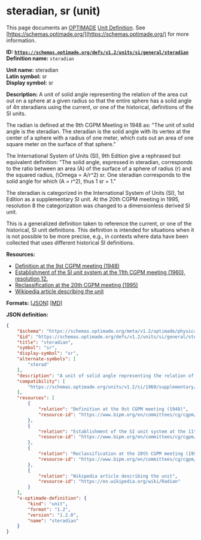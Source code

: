 # steradian, sr (unit)

This page documents an [OPTIMADE](https://www.optimade.org/) [Unit Definition](https://schemas.optimade.org/#definitions). See [https://schemas.optimade.org/](https://schemas.optimade.org/) for more information.

**ID: [`https://schemas.optimade.org/defs/v1.2/units/si/general/steradian`](https://schemas.optimade.org/defs/v1.2/units/si/general/steradian.md)**  
**Definition name:** `steradian`

**Unit name:** steradian  
**Latin symbol:** sr  
**Display symbol:** sr  
  
**Description:** A unit of solid angle representing the relation of the area cut out on a sphere at a given radius so that the entire sphere has a solid angle of 4π steradians using the current, or one of the historical, definitions of the SI units.

The radian is defined at the 9th CGPM Meeting in 1948 as: "The unit of solid angle is the steradian. The steradian is the solid angle with its vertex at the center of a sphere with a radius of one meter, which cuts out an area of one square meter on the surface of that sphere."

The International System of Units (SI), 9th Edition give a rephrased but equivalent definition: "The solid angle, expressed in steradian, corresponds to the ratio between an area \(A\) of the surface of a sphere of radius \(r\) and the squared radius, \(\Omega = A/r^2\) sr. One steradian corresponds to the solid angle for which \(A = r^2\), thus 1 sr = 1."

The steradian is categorized in the International System of Units (SI), 1st Edition as a supplementary SI unit.
At the 20th CGPM meeting in 1995, resolution 8 the categorization was changed to a dimensionless derived SI unit.

This is a generalized definition taken to reference the current, or one of the historical, SI unit definitions.
This definition is intended for situations when it is not possible to be more precise, e.g., in contexts where data have been collected that uses different historical SI definitions.

**Resources:**

- [Definition at the 9st CGPM meeting (1948)](https://www.bipm.org/en/committees/cg/cgpm/9-1948)
- [Establishment of the SI unit system at the 11th CGPM meeting (1960), resolution 12.](https://www.bipm.org/en/committees/cg/cgpm/11-1960/resolution-12)
- [Reclassification at the 20th CGPM meeting (1995)](https://www.bipm.org/en/committees/cg/cgpm/20-1995/resolution-8)
- [Wikipedia article describing the unit](https://en.wikipedia.org/wiki/Radian)


**Formats:** [[JSON](steradian.json)] [[MD](steradian.md)]

**JSON definition:**

``` json
{
    "$schema": "https://schemas.optimade.org/meta/v1.2/optimade/physical_unit_definition.md",
    "$id": "https://schemas.optimade.org/defs/v1.2/units/si/general/steradian",
    "title": "steradian",
    "symbol": "sr",
    "display-symbol": "sr",
    "alternate-symbols": [
        "sterad"
    ],
    "description": "A unit of solid angle representing the relation of the area cut out on a sphere at a given radius so that the entire sphere has a solid angle of 4\u03c0 steradians using the current, or one of the historical, definitions of the SI units.\n\nThe radian is defined at the 9th CGPM Meeting in 1948 as: \"The unit of solid angle is the steradian. The steradian is the solid angle with its vertex at the center of a sphere with a radius of one meter, which cuts out an area of one square meter on the surface of that sphere.\"\n\nThe International System of Units (SI), 9th Edition give a rephrased but equivalent definition: \"The solid angle, expressed in steradian, corresponds to the ratio between an area \\(A\\) of the surface of a sphere of radius \\(r\\) and the squared radius, \\(\\Omega = A/r^2\\) sr. One steradian corresponds to the solid angle for which \\(A = r^2\\), thus 1 sr = 1.\"\n\nThe steradian is categorized in the International System of Units (SI), 1st Edition as a supplementary SI unit.\nAt the 20th CGPM meeting in 1995, resolution 8 the categorization was changed to a dimensionless derived SI unit.\n\nThis is a generalized definition taken to reference the current, or one of the historical, SI unit definitions.\nThis definition is intended for situations when it is not possible to be more precise, e.g., in contexts where data have been collected that uses different historical SI definitions.",
    "compatibility": [
        "https://schemas.optimade.org/units/v1.2/si/1960/supplementary/steradian"
    ],
    "resources": [
        {
            "relation": "Definition at the 9st CGPM meeting (1948)",
            "resource-id": "https://www.bipm.org/en/committees/cg/cgpm/9-1948"
        },
        {
            "relation": "Establishment of the SI unit system at the 11th CGPM meeting (1960), resolution 12.",
            "resource-id": "https://www.bipm.org/en/committees/cg/cgpm/11-1960/resolution-12"
        },
        {
            "relation": "Reclassification at the 20th CGPM meeting (1995)",
            "resource-id": "https://www.bipm.org/en/committees/cg/cgpm/20-1995/resolution-8"
        },
        {
            "relation": "Wikipedia article describing the unit",
            "resource-id": "https://en.wikipedia.org/wiki/Radian"
        }
    ],
    "x-optimade-definition": {
        "kind": "unit",
        "format": "1.2",
        "version": "1.2.0",
        "name": "steradian"
    }
}
```